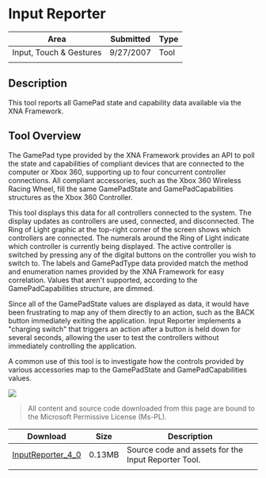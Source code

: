 # Input Reporter

|Area|Submitted|Type|
|-|-|-|
Input, Touch & Gestures|9/27/2007|Tool
||||

## Description

This tool reports all GamePad state and capability data available via the XNA Framework.

## Tool Overview

The GamePad type provided by the XNA Framework provides an API to poll the state and capabilities of compliant devices that are connected to the computer or Xbox 360, supporting up to four concurrent controller connections. All compliant accessories, such as the Xbox 360 Wireless Racing Wheel, fill the same GamePadState and GamePadCapabilities structures as the Xbox 360 Controller.

This tool displays this data for all controllers connected to the system. The display updates as controllers are used, connected, and disconnected. The Ring of Light graphic at the top-right corner of the screen shows which controllers are connected. The numerals around the Ring of Light indicate which controller is currently being displayed. The active controller is switched by pressing any of the digital buttons on the controller you wish to switch to. The labels and GamePadType data provided match the method and enumeration names provided by the XNA Framework for easy correlation. Values that aren't supported, according to the GamePadCapabilities structure, are dimmed.

Since all of the GamePadState values are displayed as data, it would have been frustrating to map any of them directly to an action, such as the BACK button immediately exiting the application. Input Reporter implements a "charging switch" that triggers an action after a button is held down for several seconds, allowing the user to test the controllers without immediately controlling the application.

A common use of this tool is to investigate how the controls provided by various accessories map to the GamePadState and GamePadCapabilities values.

![](https://github.com/simondarksidej/XNAGameStudio/blob/master/Images/XNA_Input-Reporter_01_small.jpg?raw=true)

> All content and source code downloaded from this page are bound to the Microsoft Permissive License (Ms-PL).

Download | Size | Description
---|---|---|
[InputReporter_4_0](https://github.com/simondarksidej/XNAGameStudio/tree/master/Samples/InputReporter_4_0)| 0.13MB | Source code and assets for the Input Reporter Tool.
||||
